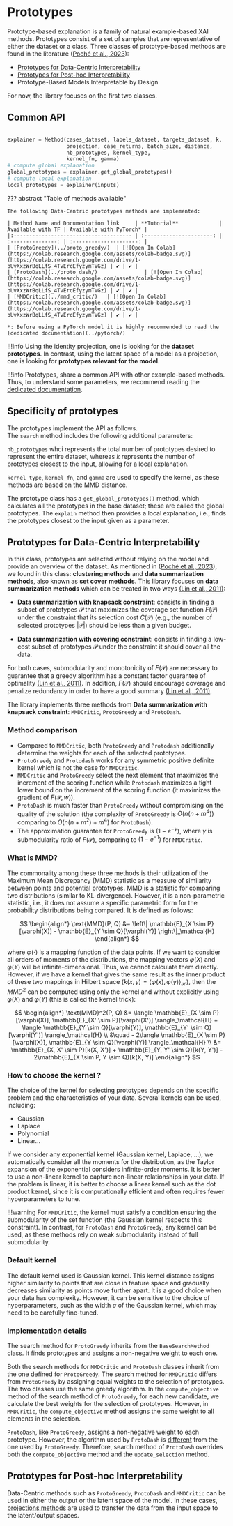 # Prototypes
Prototype-based explanation is a family of natural example-based XAI methods. Prototypes consist of a set of samples that are representative of either the dataset or a class. Three classes of prototype-based methods are found in the literature ([Poché et al., 2023](https://hal.science/hal-04117520/document)): 

- [Prototypes for Data-Centric Interpretability](#prototypes-for-data-centric-interpretability)
- [Prototypes for Post-hoc Interpretability](#prototypes-for-post-hoc-interpretability)
- Prototype-Based Models Interpretable by Design

For now, the library focuses on the first two classes.

## Common API ##

```python

explainer = Method(cases_dataset, labels_dataset, targets_dataset, k, 
                   projection, case_returns, batch_size, distance, 
                   nb_prototypes, kernel_type, 
                   kernel_fn, gamma)
# compute global explanation
global_prototypes = explainer.get_global_prototypes()
# compute local explanation
local_prototypes = explainer(inputs)

```

??? abstract "Table of methods available"

    The following Data-Centric prototypes methods are implemented:

    | Method Name and Documentation link     | **Tutorial**             | Available with TF | Available with PyTorch* |
    |:-------------------------------------- | :----------------------: | :---------------: | :---------------------: |
    | [ProtoGreedy](../proto_greedy/)  | [![Open In Colab](https://colab.research.google.com/assets/colab-badge.svg)](https://colab.research.google.com/drive/1-bUvXxzWrBqLLfS_4TvErcEfyzymTVGz) | ✔ | ✔ |
    | [ProtoDash](../proto_dash/)               | [![Open In Colab](https://colab.research.google.com/assets/colab-badge.svg)](https://colab.research.google.com/drive/1-bUvXxzWrBqLLfS_4TvErcEfyzymTVGz) | ✔ | ✔ |
    | [MMDCritic](../mmd_critic/)   | [![Open In Colab](https://colab.research.google.com/assets/colab-badge.svg)](https://colab.research.google.com/drive/1-bUvXxzWrBqLLfS_4TvErcEfyzymTVGz) | ✔ | ✔ |

    *: Before using a PyTorch model it is highly recommended to read the [dedicated documentation](../pytorch/)

!!!info
    Using the identity projection, one is looking for the **dataset prototypes**. In contrast, using the latent space of a model as a projection, one is looking for **prototypes relevant for the model**.

!!!info
    Prototypes, share a common API with other example-based methods. Thus, to understand some parameters, we recommend reading the [dedicated documentation](../../api_example_based/).

## Specificity of prototypes

The prototypes implement the API as follows.  
The `search` method includes the following additional parameters:  

`nb_prototypes` whci represents the total number of prototypes desired to represent the entire dataset, whereas $k$ represents the number of prototypes closest to the input, allowing for a local explanation.

`kernel_type`, `kernel_fn`, and `gamma` are used to specify the kernel, as these methods are based on the MMD distance.

The prototype class has a `get_global_prototypes()` method, which calculates all the prototypes in the base dataset; these are called the global prototypes. The `explain` method then provides a local explanation, i.e., finds the prototypes closest to the input given as a parameter.

## Prototypes for Data-Centric Interpretability

In this class, prototypes are selected without relying on the model and provide an overview of
the dataset. As mentioned in ([Poché et al., 2023](https://hal.science/hal-04117520/document)), we found in this class: **clustering methods** and **data summarization methods**, also known as **set cover methods**. This library focuses on **data summarization methods** which can be treated in two ways [(Lin et al., 2011)](https://aclanthology.org/P11-1052.pdf): 

- **Data summarization with knapsack constraint**: 
consists in finding a subset of prototypes $\mathcal{P}$ that maximizes the coverage set function $F(\mathcal{P})$ under the constraint that its selection cost $C(\mathcal{P})$ (e.g., the number of selected prototypes $|\mathcal{P}|$) should be less than a given budget. 

- **Data summarization with covering constraint**:
consists in finding a low-cost subset  of prototypes $\mathcal{P}$ under the constraint it should cover all the data. 

For both cases, submodularity and monotonicity of $F(\mathcal{P})$ are necessary to guarantee that a greedy algorithm has a constant factor guarantee of optimality [(Lin et al., 2011)](https://aclanthology.org/P11-1052.pdf). In addition, $F(\mathcal{P})$ should encourage coverage and penalize redundancy in order to have a good summary [(Lin et al., 2011)](https://aclanthology.org/P11-1052.pdf).

The library implements three methods from **Data summarization with knapsack constraint**: `MMDCritic`, `ProtoGreedy` and `ProtoDash`.





### Method comparison

- Compared to `MMDCritic`, both `ProtoGreedy` and `Protodash` additionally determine the weights for each of the selected prototypes. 
- `ProtoGreedy` and `Protodash` works for any symmetric positive definite kernel which is not the case for `MMDCritic`. 
- `MMDCritic` and `ProtoGreedy` select the next element that maximizes the increment of the scoring function while `Protodash` maximizes a tight lower bound on the increment of the scoring function (it maximizes the gradient of $F(\mathcal{P},w)$).
- `ProtoDash` is much faster than `ProtoGreedy` without compromising on the quality of the solution (the complexity of `ProtoGreedy` is $O(n(n+m^4))$ comparing to $O(n(n+m^2)+m^4)$ for `ProtoDash`). 
- The approximation guarantee for `ProtoGreedy` is $(1-e^{-\gamma})$, where $\gamma$ is submodularity ratio of $F(\mathcal{P})$, comparing to $(1-e^{-1})$ for `MMDCritic`.

### What is MMD?

The commonality among these three methods is their utilization of the Maximum Mean Discrepancy (MMD) statistic as a measure of similarity between points and potential prototypes. MMD is a statistic for comparing two distributions (similar to KL-divergence). However, it is a non-parametric statistic, i.e., it does not assume a specific parametric form for the probability distributions being compared. It is defined as follows:

$$
\begin{align*}
\text{MMD}(P, Q) &= \left\| \mathbb{E}_{X \sim P}[\varphi(X)] - \mathbb{E}_{Y \sim Q}[\varphi(Y)] \right\|_\mathcal{H}
\end{align*}
$$

where $\varphi(\cdot)$ is a mapping function of the data points. If we want to consider all orders of moments of the distributions, the mapping vectors $\varphi(X)$ and $\varphi(Y)$ will be infinite-dimensional. Thus, we cannot calculate them directly. However, if we have a kernel that gives the same result as the inner product of these two mappings in Hilbert space ($k(x, y) = \langle \varphi(x), \varphi(y) \rangle_\mathcal{H}$), then the $MMD^2$ can be computed using only the kernel and without explicitly using $\varphi(X)$ and $\varphi(Y)$ (this is called the kernel trick):

$$
\begin{align*}
\text{MMD}^2(P, Q) &= \langle \mathbb{E}_{X \sim P}[\varphi(X)], \mathbb{E}_{X' \sim P}[\varphi(X')] \rangle_\mathcal{H} + \langle \mathbb{E}_{Y \sim Q}[\varphi(Y)], \mathbb{E}_{Y' \sim Q}[\varphi(Y')] \rangle_\mathcal{H} \\
&\quad - 2\langle \mathbb{E}_{X \sim P}[\varphi(X)], \mathbb{E}_{Y \sim Q}[\varphi(Y)] \rangle_\mathcal{H} \\
&= \mathbb{E}_{X, X' \sim P}[k(X, X')] + \mathbb{E}_{Y, Y' \sim Q}[k(Y, Y')] - 2\mathbb{E}_{X \sim P, Y \sim Q}[k(X, Y)]
\end{align*}
$$

### How to choose the kernel ?
The choice of the kernel for selecting prototypes depends on the specific problem and the characteristics of your data. Several kernels can be used, including:

- Gaussian
- Laplace
- Polynomial
- Linear...

If we consider any exponential kernel (Gaussian kernel, Laplace, ...), we automatically consider all the moments for the distribution, as the Taylor expansion of the exponential considers infinite-order moments. It is better to use a non-linear kernel to capture non-linear relationships in your data. If the problem is linear, it is better to choose a linear kernel such as the dot product kernel, since it is computationally efficient and often requires fewer hyperparameters to tune.

!!!warning
    For `MMDCritic`, the kernel must satisfy a condition ensuring the submodularity of the set function (the Gaussian kernel respects this constraint). In contrast, for `ProtoDash` and `ProtoGreedy`, any kernel can be used, as these methods rely on weak submodularity instead of full submodularity.

### Default kernel
The default kernel used is Gaussian kernel. This kernel distance assigns higher similarity to points that are close in feature space and gradually decreases similarity as points move further apart. It is a good choice when your data has complexity. However, it can be sensitive to the choice of hyperparameters, such as the width $\sigma$ of the Gaussian kernel, which may need to be carefully fine-tuned.

### Implementation details

The search method for `ProtoGreedy` inherits from the `BaseSearchMethod` class. It finds prototypes and assigns a non-negative weight to each one.

Both the search methods for `MMDCritic` and `ProtoDash` classes inherit from the one defined for `ProtoGreedy`. The search method for `MMDCritic` differs from `ProtoGreedy` by assigning equal weights to the selection of prototypes. The two classes use the same greedy algorithm. In the `compute_objective` method of the search method of `ProtoGreedy`, for each new candidate, we calculate the best weights for the selection of prototypes. However, in `MMDCritic`, the `compute_objective` method assigns the same weight to all elements in the selection.

`ProtoDash`, like `ProtoGreedy`, assigns a non-negative weight to each prototype. However, the algorithm used by `ProtoDash` is [different](#method-comparison) from the one used by `ProtoGreedy`. Therefore, search method of `ProtoDash` overrides both the `compute_objective` method and the `update_selection` method.

## Prototypes for Post-hoc Interpretability

Data-Centric methods such as `ProtoGreedy`, `ProtoDash` and `MMDCritic` can be used in either the output or the latent space of the model. In these cases, [projections methods](../../projections/) are used to transfer the data from the input space to the latent/output spaces.

